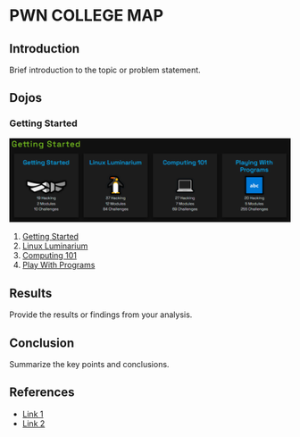 # PWN COLLEGE MAP

## Introduction

Brief introduction to the topic or problem statement.

## Dojos
### Getting Started
![getting started img](img/gstarted.png)
1. [Getting Started](/pwn.college/1_welcome/getting%20started.md)
2. [Linux Luminarium](/pwn.college/2_linux-luminarium/linux-luminarium.md)
3. [Computing 101](#)
4. [Play With Programs](#)

## Results

Provide the results or findings from your analysis.

## Conclusion

Summarize the key points and conclusions.

## References

- [Link 1](#)
- [Link 2](#)


